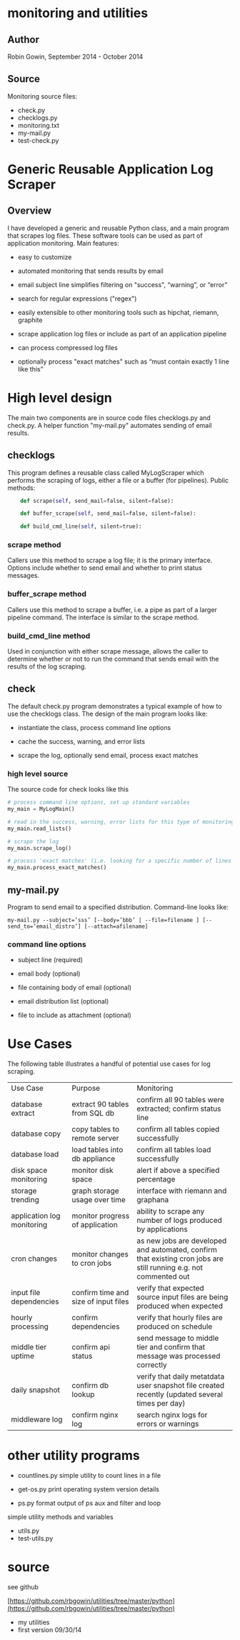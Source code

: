 monitoring and utilities
========================

## Author

Robin Gowin, September 2014 - October 2014

## Source

Monitoring source files:	

* check.py
* checklogs.py
* monitoring.txt
* my-mail.py
* test-check.py

# Generic Reusable Application Log Scraper

## Overview

I have developed a generic and reusable Python class, and a main program that scrapes log files. These software tools can be used as part of application monitoring. Main features:

* easy to customize

* automated monitoring that sends results by email

* email subject line simplifies filtering on "success", “warning”, or “error”

* search for regular expressions ("regex")

* easily extensible to other monitoring tools such as hipchat, riemann, graphite

* scrape application log files or include as part of an application pipeline

* can process compressed log files

* optionally process "exact matches" such as “must contain exactly 1 line like this”

# High level design

The main two components are in source code files checklogs.py and check.py. A helper function "my-mail.py" automates sending of email results.

## checklogs

This program defines a reusable class called MyLogScraper which performs the scraping of logs, either a file or a buffer (for pipelines). Public methods:

```python
	def scrape(self, send_mail=false, silent=false):

	def buffer_scrape(self, send_mail=false, silent=false):

	def build_cmd_line(self, silent=true):
```

### scrape method

Callers use this method to scrape a log file; it is the primary interface. Options include whether to send email and whether to print status messages.

### buffer_scrape method

Callers use this method to scrape a buffer, i.e. a pipe as part of a larger pipeline command. The interface is similar to the scrape method.

### build_cmd_line method

Used in conjunction with either scrape message, allows the caller to determine whether or not to run the command that sends email with the results of the log scraping.

## check

The default check.py program demonstrates a typical example of how to use the checklogs class. The design of the main program looks like:

* instantiate the class, process command line options

* cache the success, warning, and error lists

* scrape the log, optionally send email, process exact matches

### high level source

The source code for check looks like this

```python
# process command line options, set up standard variables
my_main = MyLogMain()

# read in the success, warning, error lists for this type of monitoring
my_main.read_lists()

# scrape the log
my_main.scrape_log()

# process 'exact matches' (i.e. looking for a specific number of lines matching a string), if any
my_main.process_exact_matches()
```

## my-mail.py

Program to send email to a specified distribution. Command-line looks like:

```
my-mail.py --subject=’sss’ [--body=’bbb’ | --file=filename ] [--send_to=’email_distro’] [--attach=afilename]
```

### command line options

* subject line (required)

* email body (optional)

* file containing body of email (optional)

* email distribution list (optional)

* file to include as attachment (optional)

# Use Cases

The following table illustrates a handful of potential use cases for log scraping.

<table>
  <tr>
    <td>Use Case</td>
    <td>Purpose</td>
    <td>Monitoring</td>
  </tr>
  <tr>
    <td>database extract</td>
    <td>extract 90 tables from SQL db</td>
    <td>confirm all 90 tables were extracted; confirm status line</td>
  </tr>
  <tr>
    <td>database copy</td>
    <td>copy tables to remote server</td>
    <td>confirm all tables copied successfully</td>
  </tr>
  <tr>
    <td>database load</td>
    <td>load tables into db appliance</td>
    <td>confirm all tables load successfully</td>
  </tr>
  <tr>
    <td>disk space monitoring</td>
    <td>monitor disk space</td>
    <td>alert if above a specified percentage</td>
  </tr>
  <tr>
    <td>storage trending</td>
    <td>graph storage usage over time</td>
    <td>interface with riemann and graphana</td>
  </tr>
  <tr>
    <td>application log monitoring</td>
    <td>monitor progress of application</td>
    <td>ability to scrape any number of logs produced by applications</td>
  </tr>
  <tr>
    <td>cron changes</td>
    <td>monitor changes to cron jobs</td>
    <td>as new jobs are developed and automated, confirm that existing cron jobs are still running e.g. not commented out</td>
  </tr>
  <tr>
    <td>input file dependencies</td>
    <td>confirm time and size of input files</td>
    <td>verify that expected source input files are being produced when expected</td>
  </tr>
  <tr>
    <td>hourly processing</td>
    <td>confirm dependencies</td>
    <td>verify that hourly files are produced on schedule</td>
  </tr>
  <tr>
    <td>middle tier uptime</td>
    <td>confirm api status</td>
    <td>send message to middle tier and confirm that message was processed correctly</td>
  </tr>
  <tr>
    <td>daily snapshot</td>
    <td>confirm db lookup</td>
    <td>verify that daily metatdata user snapshot file created recently (updated several times per day)</td>
  </tr>
  <tr>
    <td>middleware log</td>
    <td>confirm nginx log</td>
    <td>search nginx logs for errors or warnings</td>
  </tr>
</table>

# other utility programs

* countlines.py
simple utility to count lines in a file

* get-os.py
print operating system version details

* ps.py
format output of ps aux and filter and loop

simple utility methods and variables
* utils.py
* test-utils.py


# source

see github

[https://github.com/rbgowin/utilities/tree/master/python](https://github.com/rbgowin/utilities/tree/master/python)

* my utilities
* first version 09/30/14

